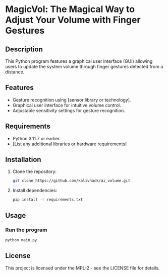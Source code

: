# MagicVol: The Magical Way to Adjust Your Volume with Finger Gestures
## Description
This Python program features a graphical user interface (GUI) allowing users to update the system volume through finger gestures detected from a distance.

## Features
- Gesture recognition using [sensor library or technology].
- Graphical user interface for intuitive volume control.
- Adjustable sensitivity settings for gesture recognition.

## Requirements
- Python 3.11.7 or earlier.
- [List any additional libraries or hardware requirements]

## Installation
1. Clone the repository:
   ```bash
   git clone https://github.com/kalivhack/ai_volume.git
   ```

2. Install dependencies:
   ```bash
   pip install -r requirements.txt
   ```

## Usage
### Run the program
```bash
python main.py
```

## License 
This project is licensed under the MPL-2 - see the LICENSE file for details.
